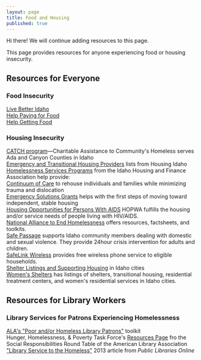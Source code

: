 ```yaml
---  
layout: page  
title: Food and Housing  
published: true  
---  
```


<p class="message">
  Hi there! We will continue adding resources to this page.
</p>

This page provides resources for anyone experiencing food or housing insecurity.  

## Resources for Everyone  

### Food Insecurity  

[Live Better Idaho](https://www.livebetteridaho.org)  
  [Help Paying for Food](https://www.livebetteridaho.org/people-interested-were-also-interested/help-paying-food)  
  [Help Getting Food](https://www.livebetteridaho.org/people-interested-were-also-interested/help-getting-food)  

### Housing Insecurity  

[CATCH program](http://www.catchprogram.org/)—Charitable Assistance to Community's Homeless serves Ada and Canyon Counties in Idaho  
[Emergency and Transitional Housing Providers](http://www.housingidaho.com/Shelter.html) lists from Housing Idaho  
[Homelessness Services Programs](https://www.idahohousing.com/homelessness-services-programs/) from the Idaho Housing and Finance Association help provide:  
  [Continuum of Care](https://www.idahohousing.com/homelessness-services-programs/continuum-of-care/) to rehouse individuals and families while minimizing trauma and dislocation  
  [Emergency Solutions Grants](https://www.idahohousing.com/homelessness-services-programs/emergency-solutions-grants/) helps with the first steps of moving toward independent, stable housing  
  [Housing Opportunities for Persons With AIDS](https://www.idahohousing.com/homelessness-services-programs/hopwa/) HOPWA fulfills the housing and/or service needs of people living with HIV/AIDS.  
[National Alliance to End Homelessness](https://endhomelessness.org) offers resources, factsheets, and toolkits.  
[Safe Passage](https://www.safepassageid.org/) supports Idaho community members dealing with domestic and sexual violence. They provide 24hour crisis intervention for adults and children.  
[SafeLink Wireless](https://www.safelinkwireless.com/Enrollment/Safelink/en/NewPublic/about_us.html) provides free wireless phone service to eligible households.  
[Shelter Listings and Supporting Housing](https://www.shelterlistings.org/state/idaho.html) in Idaho cities  
[Women's Shelters](https://www.womenshelters.org/sta/idaho) has listings of shelters, transitional housing, residential treatment centers, and women's residential services in Idaho cities.  

## Resources for Library Workers  

### Library Services for Patrons Experiencing Homelessness  

[ALA's "Poor and/or Homeless Library Patrons"](http://www.ala.org/tools/atoz/poor-andor-homeless-library-patrons) toolkit  
Hunger, Homelessness, & Poverty Task Force's [Resources Page](http://hhptf.com/resources/) fro the Social Responsibilities Round Table of the American Library Association  
["Library Service to the Homeless"](http://publiclibrariesonline.org/2013/04/library-service-to-the-homeless/) 2013 article from _Public Libraries Online_  
